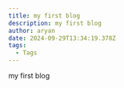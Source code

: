 ```yaml
---
title: my first blog
description: my first blog
author: aryan
date: 2024-09-29T13:34:19.378Z
tags:
  - Tags
---
```

my first blog